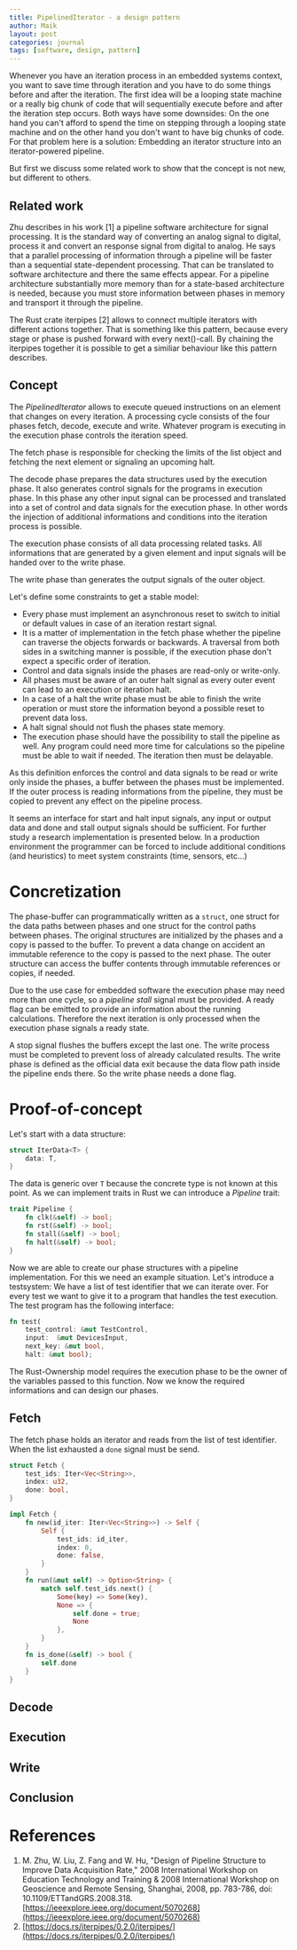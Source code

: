```yaml
---
title: PipelinedIterator - a design pattern
author: Maik
layout: post
categories: journal
tags: [software, design, pattern]
---
```


Whenever you have an iteration process in an embedded systems context, you want to save time through iteration and you have to do some things before and after the iteration. The first idea will be a looping state machine or a really big chunk of code that will sequentially execute before and after the iteration step occurs. Both ways have some downsides: On the one hand you can't afford to spend the time on stepping through a looping state machine and on the other hand you don't want to have big chunks of code. For that problem here is a solution: Embedding an iterator structure into an iterator-powered pipeline.

But first we discuss some related work to show that the concept is not new, but different to others.

## Related work
Zhu describes in his work [1] a pipeline software architecture for signal processing. It is the standard way of converting an analog signal to digital, process it and convert an response signal from digital to analog. He says that a parallel processing of information through a pipeline will be faster than a sequential state-dependent processing. That can be translated to software architecture and there the same effects appear. For a pipeline architecture substantially more memory than for a state-based architecture is needed, because you must store information between phases in memory and transport it through the pipeline.

The Rust crate iterpipes [2] allows to connect multiple iterators with different actions together. That is something like this pattern, because every stage or phase is pushed forward with every next()-call. By chaining the iterpipes together it is possible to get a similiar behaviour like this pattern describes.

## Concept
The *PipelinedIterator* allows to execute queued instructions on an element that changes on every iteration. A processing cycle consists of the four phases fetch, decode, execute and write. Whatever program is executing in the execution phase controls the iteration speed. 

The fetch phase is responsible for checking the limits of the list object and fetching the next element or signaling an upcoming halt.

The decode phase prepares the data structures used by the execution phase. It also generates control signals for the programs in execution phase. In this phase any other input signal can be processed and translated into a set of control and data signals for the execution phase. In other words the injection of additional informations and conditions into the iteration process is possible.

The execution phase consists of all data processing related tasks. All informations that are generated by a given element and input signals will be handed over to the write phase.

The write phase than generates the output signals of the outer object. 

Let's define some constraints to get a stable model:

 * Every phase must implement an asynchronous reset to switch to initial or default values in case of an iteration restart signal. 
 * It is a matter of implementation in the fetch phase whether the pipeline can traverse the objects forwards or backwards. A traversal from both sides in a switching manner is possible, if the execution phase don't expect a specific order of iteration.
 * Control and data signals inside the phases are read-only or write-only.
 * All phases must be aware of an outer halt signal as every outer event can lead to an execution or iteration halt.
 * In a case of a halt the write phase must be able to finish the write operation or must store the information beyond a possible reset to prevent data loss.
 * A halt signal should not flush the phases state memory. 
 * The execution phase should have the possibility to stall the pipeline as well. Any program could need more time for calculations so the pipeline must be able to wait if needed. The iteration then must be delayable.

As this definition enforces the control and data signals to be read or write only inside the phases, a buffer between the phases must be implemented. If the outer process is reading informations from the pipeline, they must be copied to prevent any effect on the pipeline process. 

It seems an interface for start and halt input signals, any input or output data and done and stall output signals should be sufficient. For further study a research implementation is presented below. In a production environment the programmer can be forced to include additional conditions (and heuristics) to meet system constraints (time, sensors, etc...)

# Concretization
The phase-buffer can programmatically written as a `struct`, one struct for the data paths between phases and one struct for the control paths between phases. The original structures are initialized by the phases and a copy is passed to the buffer. To prevent a data change on accident an immutable reference to the copy is passed to the next phase. The outer structure can access the buffer contents through immutable references or copies, if needed. 

Due to the use case for embedded software the execution phase may need more than one cycle, so a *pipeline stall* signal must be provided. A ready flag can be emitted to provide an information about the running calculations. Therefore the next iteration is only processed when the execution phase signals a ready state. 

A stop signal flushes the buffers except the last one. The write process must be completed to prevent loss of already calculated results. The write phase is defined as the official data exit because the data flow path inside the pipeline ends there. So the write phase needs a done flag.

# Proof-of-concept

Let's start with a data structure:

```rust
struct IterData<T> {
    data: T,
}
```

The data is generic over `T` because the concrete type is not known at this point. As we can implement traits in Rust we can introduce a *Pipeline* trait:

```rust
trait Pipeline {
    fn clk(&self) -> bool;
    fn rst(&self) -> bool;
    fn stall(&self) -> bool;
    fn halt(&self) -> bool;
}
```

Now we are able to create our phase structures with a pipeline implementation. For this we need an example situation. Let's introduce a testsystem: We have a list of test identifier that we can iterate over. For every test we want to give it to a program that handles the test execution. The test program has the following interface:

```rust
fn test(
    test_control: &mut TestControl,
    input:  &mut DevicesInput,
    next_key: &mut bool,
    halt: &mut bool); 
``` 

The Rust-Ownership model requires the execution phase to be the owner of the variables passed to this function. Now we know the required informations and can design our phases.

## Fetch

The fetch phase holds an iterator and reads from the list of test identifier. When the list exhausted a `done` signal must be send.

```rust
struct Fetch {
    test_ids: Iter<Vec<String>>,
    index: u32,
    done: bool,
}

impl Fetch {
    fn new(id_iter: Iter<Vec<String>>) -> Self {
        Self {
            test_ids: id_iter,
            index: 0, 
            done: false,
        }
    }
    fn run(&mut self) -> Option<String> {
        match self.test_ids.next() {
            Some(key) => Some(key),
            None => {
                self.done = true;
                None
            },
        }
    }
    fn is_done(&self) -> bool {
        self.done
    }
}
```

## Decode

## Execution

## Write

## Conclusion 
<!-- TODO: write about phase implementations -->


# References
 1. M. Zhu, W. Liu, Z. Fang and W. Hu, "Design of Pipeline Structure to Improve Data Acquisition Rate," 2008 International Workshop on Education Technology and Training & 2008 International Workshop on Geoscience and Remote Sensing, Shanghai, 2008, pp. 783-786, doi: 10.1109/ETTandGRS.2008.318. [https://ieeexplore.ieee.org/document/5070268](https://ieeexplore.ieee.org/document/5070268)
 2. [https://docs.rs/iterpipes/0.2.0/iterpipes/](https://docs.rs/iterpipes/0.2.0/iterpipes/)
